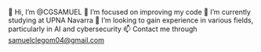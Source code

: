 👋 Hi, I’m @CGSAMUEL
👀 I’m focused on improving my code
🌱 I’m currently studying at UPNA Navarra
💞️ I’m looking to gain experience in various fields, particularly in AI and cybersecurity
📫 Contact me through samuelclegom04@gmail.com

<!---
CGSAMUEL/CGSAMUEL is a ✨ special ✨ repository because its `README.md` (this file) appears on your GitHub profile.
You can click the Preview link to take a look at your changes.
--->
